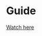 # Guide

[Watch here](https://scribehow.com/embed/How_to_use_the_express-ts_package__EY1aom_KSNmXPlXe3kksPQ)
